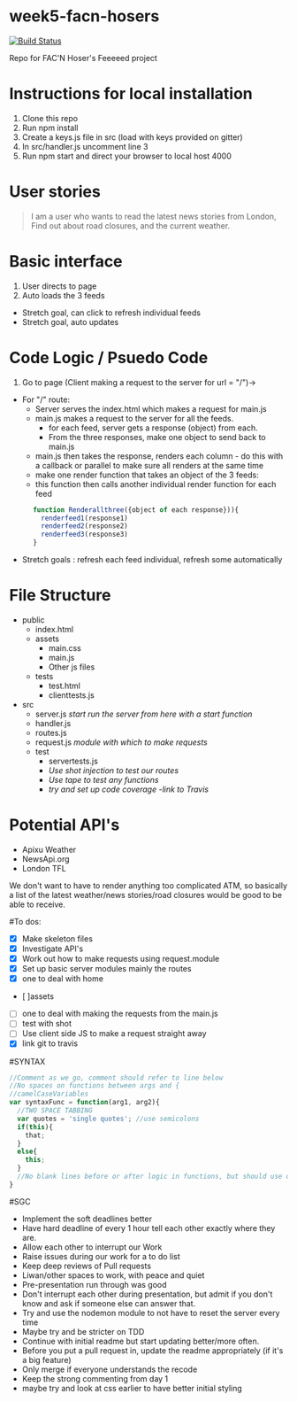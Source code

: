 # week5-facn-hosers
[![Build Status](https://travis-ci.org/FACN1/week5-facn-hosers.svg?branch=master)](https://travis-ci.org/FACN1/week5-facn-hosers)

Repo for FAC'N Hoser's Feeeeed project

# Instructions for local installation

1. Clone this repo
2. Run npm install
3. Create a keys.js file in src (load with keys provided on gitter)
4. In src/handler.js uncomment line 3
5. Run npm start and direct your browser to local host 4000

# User stories

> I am a user who wants to read the latest news stories from London, Find out about road closures, and the current weather.

# Basic interface

1. User directs to page
2. Auto loads the 3 feeds
  - Stretch goal, can click to refresh individual feeds
  - Stretch goal, auto updates

# Code Logic / Psuedo Code

1. Go to page (Client making a request to the server for url = "/")->
  - For "/" route:
    - Server serves the index.html which makes a request for main.js
    - main.js makes a request to the server for all the feeds.
      - for each feed, server gets a response (object) from each.
      - From the three responses, make one object to send back to main.js
    - main.js then takes the response, renders each column - do this with a callback or parallel to make sure all renders at the same time
     - make one render function that takes an object of the 3 feeds:
      - this function then calls another individual render function for each feed
```js
      function Renderallthree({object of each response})){
        renderfeed1(response1)
        renderfeed2(response2)
        renderfeed3(response3)
      }
 ```
   - Stretch goals : refresh each feed individual, refresh some automatically

# File Structure

- public
  - index.html
  - assets
    - main.css
    - main.js
    - Other js files
  - tests
    - test.html
    - clienttests.js
- src
  - server.js *start run the server from here with a start function*
  - handler.js
  - routes.js
  - request.js *module with which to make requests*
  - test
    - servertests.js
    - *Use shot injection to test our routes*
    - *Use tape to test any functions*
    - *try and set up code coverage*
    -*link to Travis*


# Potential API's

- Apixu Weather
- NewsApi.org
- London TFL

We don't want to have to render anything too complicated ATM, so basically a list of the latest weather/news stories/road closures would be good to be able to receive.

#To dos:
- [x] Make skeleton files
- [x] Investigate API's
- [x] Work out how to make requests using request.module
- [x] Set up basic server modules mainly the routes
 - [x] one to deal with home
 - [ ]assets
 - [ ] one to deal with making the requests from the main.js
 - [ ] test with shot
- [ ] Use client side JS to make a request straight away
- [x] link git to travis

#SYNTAX
```js
//Comment as we go, comment should refer to line below
//No spaces on functions between args and {
//camelCaseVariables
var syntaxFunc = function(arg1, arg2){
  //TWO SPACE TABBING
  var quotes = 'single quotes'; //use semicolons
  if(this){
    that;
  }
  else{
    this;
  }
  //No blank lines before or after logic in functions, but should use one to space out code when logically appropriate (maybe add a comment!)
}
```

#SGC

- Implement the soft deadlines better
- Have hard deadline of every 1 hour tell each other exactly where they are.
- Allow each other to interrupt our Work
- Raise issues during our work for a to do list
- Keep deep reviews of Pull requests
- Liwan/other spaces to work, with peace and quiet
- Pre-presentation run through was good
- Don't interrupt each other during presentation, but admit if you don't know and ask if someone else can answer that.
- Try and use the nodemon module to not have to reset the server every time
- Maybe try and be stricter on TDD
- Continue with initial readme but start updating better/more often.
- Before you put a pull request in, update the readme appropriately (if it's a big feature)
- Only merge if everyone understands the recode
- Keep the strong commenting from day 1
- maybe try and look at css earlier to have better initial styling
